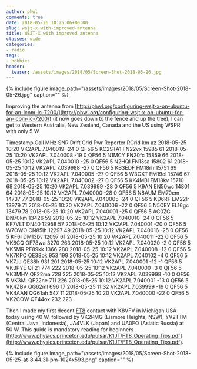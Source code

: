 ```yaml
---
author: phwl
comments: true
date: 2018-05-26 10:25:06+00:00
slug: wsjt-x-with-improved-antenna
title: WSJT-X with improved antenna
classes: wide
categories:
- radio
tags:
- hobbies
header:
  teaser: /assets/images/2018/05/Screen-Shot-2018-05-26.jpg
---
```


{% include figure image_path="/assets/images/2018/05/Screen-Shot-2018-05-26.jpg" caption="" %}

Improving the antenna from [http://phwl.org/configuring-wsjt-x-on-ubuntu-for-an-icom-ic-7200/](http://phwl.org/configuring-wsjt-x-on-ubuntu-for-an-icom-ic-7200/) (it now goes down to the fence and up the tree), I can get to Western Australia, New Zealand, Canada and the US using WSPR with only 5 W.

<!-- more -->




Timestamp	Call	MHz	SNR	Drift	Grid	Pwr	Reporter	RGrid	km	az
 2018-05-25 10:20 	 VK2APL 	 7.040019 	 -24 	 0 	 QF56 	 5 	 KC2STA1 	 FN22vx 	 15985 	 61
 2018-05-25 10:20 	 VK2APL 	 7.040008 	 -19 	 0 	 QF56 	 5 	 N1MCY 	 FN20fc 	 15859 	 66
 2018-05-25 10:12 	 VK2APL 	 7.040010 	 -25 	 0 	 QF56 	 5 	 N2HQI 	 FN13sa 	 15802 	 61
 2018-05-25 10:12 	 VK2APL 	 7.039988 	 -27 	 0 	 QF56 	 5 	 KB3EDF 	 FM18rh 	 15751 	 69
 2018-05-25 10:12 	 VK2APL 	 7.040005 	 -27 	 0 	 QF56 	 5 	 W3GXT 	 FM19ol 	 15746 	 67
 2018-05-25 10:12 	 VK2APL 	 7.040002 	 -27 	 0 	 QF56 	 5 	 KK4MBI 	 FM18kv 	 15710 	 68
 2018-05-25 10:20 	 VK2APL 	 7.039999 	 -28 	 0 	 QF56 	 5 	 K9AN 	 EN50wc 	 14801 	 64
 2018-05-25 10:12 	 VK2APL 	 7.040000 	 -28 	 0 	 QF56 	 5 	 N8AUM 	 EM70em 	 14737 	 77
 2018-05-25 10:20 	 VK2APL 	 7.040005 	 -24 	 0 	 QF56 	 5 	 KD6RF 	 EM22lr 	 13979 	 71
 2018-05-25 10:20 	 VK2APL 	 7.040006 	 -22 	 0 	 QF56 	 5 	 N5CEY 	 EL16gc 	 13479 	 78
 2018-05-25 10:20 	 VK2APL 	 7.040001 	 -25 	 0 	 QF56 	 5 	 AC0ZG 	 DN70km 	 13426 	 59
 2018-05-25 10:12 	 VK2APL 	 7.040010 	 -24 	 0 	 QF56 	 5 	 KF7VLT 	 DN40 	 12958 	 57
 2018-05-25 10:12 	 VK2APL 	 7.040001 	 -20 	 0 	 QF56 	 5 	 W7OWO 	 CN85lh 	 12297 	 49
 2018-05-25 10:12 	 VK2APL 	 7.040016 	 -25 	 0 	 QF56 	 5 	 KF6I 	 DM13bv 	 12097 	 61
 2018-05-25 10:20 	 VK2APL 	 7.040011 	 -22 	 0 	 QF56 	 5 	 VK6CQ 	 OF78wa 	 3270 	 263
 2018-05-25 10:12 	 VK2APL 	 7.040020 	 -2 	 0 	 QF56 	 5 	 VK5MR 	 PF89kk 	 1366 	 280
 2018-05-25 10:12 	 VK2APL 	 7.040008 	 -12 	 0 	 QF56 	 5 	 VK7KPC 	 QE38ok 	 953 	 199
 2018-05-25 10:12 	 VK2APL 	 7.040102 	 -4 	 0 	 QF56 	 5 	 VK7JJ 	 QE38lr 	 931 	 201
 2018-05-25 10:12 	 VK2APL 	 7.040001 	 -12 	 -1 	 QF56 	 5 	 VK3PYE 	 QF21 	 774 	 222
 2018-05-25 10:12 	 VK2APL 	 7.040000 	 -3 	 0 	 QF56 	 5 	 VK3MHY 	 QF22ma 	 728 	 225
 2018-05-25 10:12 	 VK2APL 	 7.039998 	 -10 	 0 	 QF56 	 5 	 VK3MI 	 QF22ne 	 711 	 226
 2018-05-25 10:12 	 VK2APL 	 7.040001 	 -13 	 0 	 QF56 	 5 	 VK4ZBV 	 QG62ml 	 696 	 17
 2018-05-25 11:32 	 VK2APL 	 7.039999 	 -19 	 0 	 QF56 	 5 	 VK4AAN 	 QG61ah 	 547 	 11
 2018-05-25 10:20 	 VK2APL 	 7.040000 	 -22 	 0 	 QF56 	 5 	 VK2COW 	 QF44ox 	 232 	 223




Then I made my first decent [FT8](https://en.wikipedia.org/wiki/WSJT_(amateur_radio_software)#FT8) contact with K8VFV in Michigan USA today using 40 W, followed by VK2PMG (Lismore Heights, NSW), YV2TTM (Central Java, Indonesia), JA4VLK (Japan) and UA0FO (Asiatic Russia) at 50 W. This guide is mandatory reading for beginners [http://www.physics.princeton.edu/pulsar/K1JT/FT8_Operating_Tips.pdf](http://www.physics.princeton.edu/pulsar/K1JT/FT8_Operating_Tips.pdf).

{% include figure image_path="/assets/images/2018/05/Screen-Shot-2018-05-25-at-8.44.31-pm-1024x593.png" caption="" %}

